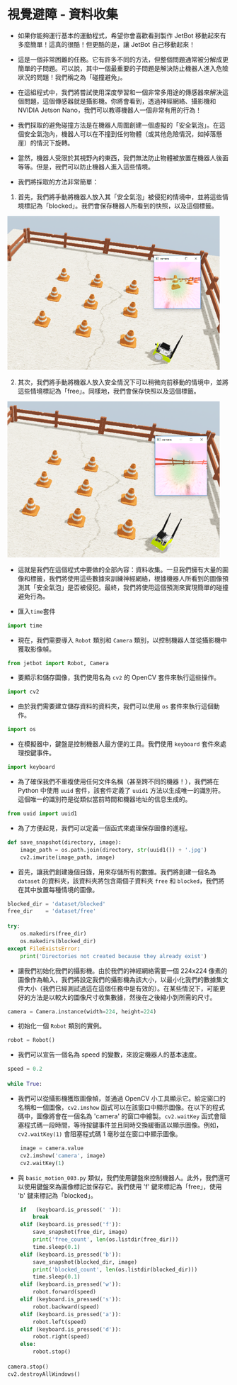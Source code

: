 # **視覺避障 - 資料收集**

* 如果你能夠運行基本的運動程式，希望你會喜歡看到製作 JetBot 移動起來有多麼簡單！這真的很酷！但更酷的是，讓 JetBot 自己移動起來！

* 這是一個非常困難的任務。它有許多不同的方法，但整個問題通常被分解成更簡單的子問題。可以說，其中一個最重要的子問題是解決防止機器人進入危險狀況的問題！我們稱之為「碰撞避免」。

* 在這組程式中，我們將嘗試使用深度學習和一個非常多用途的傳感器來解決這個問題，這個傳感器就是攝影機。你將會看到，透過神經網絡、攝影機和NVIDIA Jetson Nano，我們可以教導機器人一個非常有用的行為！

* 我們採取的避免碰撞方法是在機器人周圍創建一個虛擬的「安全氣泡」。在這個安全氣泡內，機器人可以在不撞到任何物體（或其他危險情況，如掉落懸崖）的情況下旋轉。

* 當然，機器人受限於其視野內的東西，我們無法防止物體被放置在機器人後面等等。但是，我們可以防止機器人進入這些情境。

* 我們將採取的方法非常簡單：

1. 首先，我們將手動將機器人放入其「安全氣泡」被侵犯的情境中，並將這些情境標記為「blocked」。我們會保存機器人所看到的快照，以及這個標籤。

<p float="left"><img src="https://github.com/clifflin-isaacspace/Guideline/blob/main/Lesson/02.bmp" width="480" title="Feature_map" /></p>

2. 其次，我們將手動將機器人放入安全情況下可以稍微向前移動的情境中，並將這些情境標記為「free」。同樣地，我們會保存快照以及這個標籤。

<p float="left"><img src="https://github.com/clifflin-isaacspace/Guideline/blob/main/Lesson/01.bmp" width="480" title="Feature_map" /></p>

* 這就是我們在這個程式中要做的全部內容：資料收集。一旦我們擁有大量的圖像和標籤，我們將使用這些數據來訓練神經網絡，根據機器人所看到的圖像預測其「安全氣泡」是否被侵犯。最終，我們將使用這個預測來實現簡單的碰撞避免行為。

* 匯入`time`套件

```python
import time
```

* 現在，我們需要導入 `Robot` 類別和 `Camera` 類別，以控制機器人並從攝影機中獲取影像幀。
                                    
```python
from jetbot import Robot, Camera
```

* 要顯示和儲存圖像，我們使用名為 `cv2` 的 OpenCV 套件來執行這些操作。

```python
import cv2
```

* 由於我們需要建立儲存資料的資料夾，我們可以使用 `os` 套件來執行這個動作。
                                    
```python
import os
```


* 在模擬器中，鍵盤是控制機器人最方便的工具。我們使用 `keyboard` 套件來處理按鍵事件。

                                    
```python
import keyboard
```

                                  
* 為了確保我們不重複使用任何文件名稱（甚至跨不同的機器！），我們將在 Python 中使用 `uuid` 套件，該套件定義了 `uuid1` 方法以生成唯一的識別符。這個唯一的識別符是從類似當前時間和機器地址的信息生成的。

                                    
```python
from uuid import uuid1
```

                                    
* 為了方便起見，我們可以定義一個函式來處理保存圖像的進程。
                                    
```python
def save_snapshot(directory, image):
    image_path = os.path.join(directory, str(uuid1()) + '.jpg')
    cv2.imwrite(image_path, image)
```

    
* 首先，讓我們創建幾個目錄，用來存儲所有的數據。我們將創建一個名為 `dataset` 的資料夾，該資料夾將包含兩個子資料夾 `free` 和 `blocked`，我們將在其中放置每種情境的圖像。
                                    
```python
blocked_dir = 'dataset/blocked'
free_dir    = 'dataset/free'

try:
    os.makedirs(free_dir)
    os.makedirs(blocked_dir)
except FileExistsError:
    print('Directories not created because they already exist')


```


* 讓我們初始化我們的攝影機。由於我們的神經網絡需要一個 224x224 像素的圖像作為輸入，我們將設定我們的攝影機為該大小，以最小化我們的數據集文件大小（我們已經測試過這在這個任務中是有效的）。在某些情況下，可能更好的方法是以較大的圖像尺寸收集數據，然後在之後縮小到所需的尺寸。
                                    
```python
camera = Camera.instance(width=224, height=224)
```


* 初始化一個 `Robot` 類別的實例。
                                    
```python
robot = Robot()
```

                                    
* 我們可以宣告一個名為 speed 的變數，來設定機器人的基本速度。

                                    
```python
speed = 0.2
                                    
while True:

```

                                    
* 我們可以從攝影機獲取圖像幀，並通過 OpenCV 小工具顯示它。給定窗口的名稱和一個圖像，`cv2.imshow` 函式可以在該窗口中顯示圖像。在以下的程式碼中，圖像將會在一個名為 'camera' 的窗口中繪製。`cv2.waitKey` 函式會阻塞程式碼一段時間，等待按鍵事件並且同時交換緩衝區以顯示圖像。例如，`cv2.waitKey(1)` 會阻塞程式碼 1 毫秒並在窗口中顯示圖像。

                                    
```python
    image = camera.value
    cv2.imshow('camera', image)
    cv2.waitKey(1)

```

                                    
* 與 `basic_motion_003.py` 類似，我們使用鍵盤來控制機器人。此外，我們還可以使用鍵盤來為圖像標記並保存它。我們使用 'f' 鍵來標記為「free」，使用 'b' 鍵來標記為「blocked」。

                                    
```python
    if   (keyboard.is_pressed(' ')):
        break
    elif (keyboard.is_pressed('f')):
        save_snapshot(free_dir, image)
        print('free_count', len(os.listdir(free_dir)))
        time.sleep(0.1)
    elif (keyboard.is_pressed('b')):
        save_snapshot(blocked_dir, image)
        print('blocked_count', len(os.listdir(blocked_dir)))
        time.sleep(0.1)
    elif (keyboard.is_pressed('w')):
        robot.forward(speed)
    elif (keyboard.is_pressed('s')):
        robot.backward(speed)
    elif (keyboard.is_pressed('a')):
        robot.left(speed)
    elif (keyboard.is_pressed('d')):
        robot.right(speed)
    else:
        robot.stop()

camera.stop()
cv2.destroyAllWindows()

```
